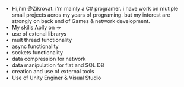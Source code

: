 - Hi,i'm @Zikrovat.
 i'm mainly a C# programer.
 i have work on mutiple small projects acros my years of programing.
 but my interest are strongly on back end of Games & network development.
- My skills Aplly on =>
- use of extenal librarys
- mult thread functionality
- async functionality
- sockets functionality
- data compression for network
- data manipulation for flat and SQL DB
- creation and use of external tools
- Use of Unity Enginer & Visual Studio

 
